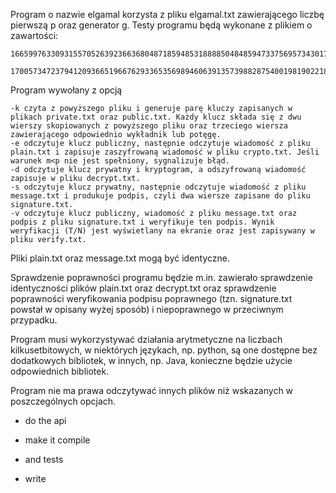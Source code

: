 Program o nazwie elgamal korzysta z pliku elgamal.txt zawierającego liczbę pierwszą p oraz generator g. Testy programu będą wykonane z plikiem o zawartości:

```
1665997633093155705263923663680487185948531888850484859473375695734301776192932338784530163
 170057347237941209366519667629336535698946063913573988287540019819022183488419112350737049
```

Program wywołany z opcją

    -k czyta z powyższego pliku i generuje parę kluczy zapisanych w plikach private.txt oraz public.txt. Każdy klucz składa się z dwu wierszy skopiowanych z powyższego pliku oraz trzeciego wiersza zawierającego odpowiednio wykładnik lub potęgę.
    -e odczytuje klucz publiczny, następnie odczytuje wiadomość z pliku plain.txt i zapisuje zaszyfrowaną wiadomość w pliku crypto.txt. Jeśli warunek m<p nie jest spełniony, sygnalizuje błąd.
    -d odczytuje klucz prywatny i kryptogram, a odszyfrowaną wiadomość zapisuje w pliku decrypt.txt.
    -s odczytuje klucz prywatny, następnie odczytuje wiadomość z pliku message.txt i produkuje podpis, czyli dwa wiersze zapisane do pliku signature.txt.
    -v odczytuje klucz publiczny, wiadomość z pliku message.txt oraz podpis z pliku signature.txt i weryfikuje ten podpis. Wynik weryfikacji (T/N) jest wyświetlany na ekranie oraz jest zapisywany w pliku verify.txt. 

Pliki plain.txt oraz message.txt mogą być identyczne.

Sprawdzenie poprawności programu będzie m.in. zawierało sprawdzenie identyczności plików plain.txt oraz decrypt.txt oraz sprawdzenie poprawności weryfikowania podpisu poprawnego (tzn. signature.txt powstał w opisany wyżej sposób) i niepoprawnego w przeciwnym przypadku.

Program musi wykorzystywać działania arytmetyczne na liczbach kilkusetbitowych, w niektórych językach, np. python, są one dostępne bez dodatkowych bibliotek, w innych, np. Java, konieczne będzie użycie odpowiednich bibliotek.

Program nie ma prawa odczytywać innych plików niż wskazanych w poszczególnych opcjach. 

- do the api
- make it compile

- and tests

- write
